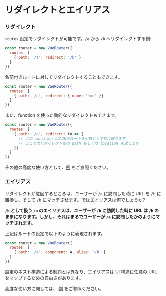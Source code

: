 # リダイレクトとエイリアス

### リダイレクト

`routes` 設定でリダイレクトが可能です。`/a` から `/b` へリダイレクトする例:

``` js
const router = new VueRouter({
  routes: [
    { path: '/a', redirect: '/b' }
  ]
})
```

名前付きルートに対してリダイレクトすることもできます。

``` js
const router = new VueRouter({
  routes: [
    { path: '/a', redirect: { name: 'foo' }}
  ]
})
```

また、function を使った動的なリダイレクトもできます。

``` js
const router = new VueRouter({
  routes: [
    { path: '/a', redirect: to => {
      // この function は対象のルートを引数として受け取ります
      // ここではリダイレクト先の path もしくは location を返します
    }}
  ]
})
```

その他の高度な使い方として、[例](https://github.com/vuejs/vue-router/blob/dev/examples/redirect/app.js) をご参照ください。

### エイリアス

リダイレクトが意図するところは、ユーザーが `/a` に訪問した時に URL を `/b` に置換し、そして `/b` にマッチさせます。ではエイリアスは何でしょうか?

**`/b` として扱う `/a` のエイリアスは、ユーザーが `/b` に訪問した時に URL は `/b` のままになります。しかし、それはまるでユーザーが `/a` に訪問したかのようにマッチされます。**

上記はルートの設定で以下のように表現されます。

``` js
const router = new VueRouter({
  routes: [
    { path: '/a', component: A, alias: '/b' }
  ]
})
```

設定のネスト構造による制約とは異なり、エイリアスは UI 構造に任意の URL をマップするための自由さがあります。

高度な使い方に関しては、 [例](https://github.com/vuejs/vue-router/blob/dev/examples/route-alias/app.js) をご参照ください。
